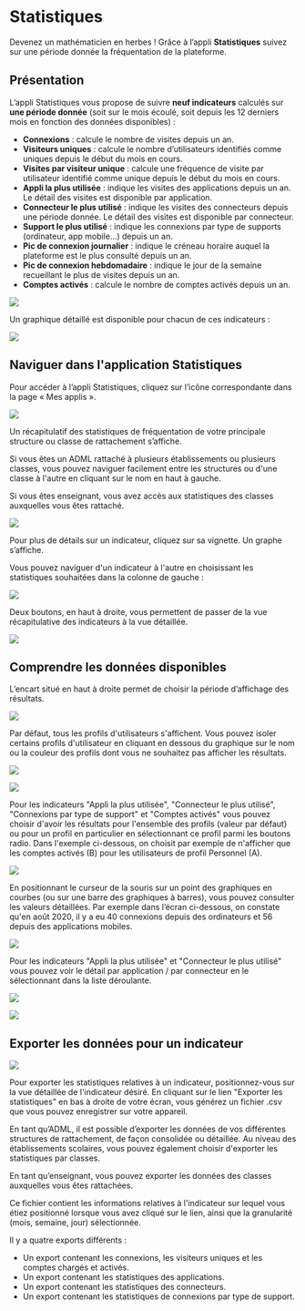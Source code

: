 # Statistiques

Devenez un mathématicien en herbes ! Grâce à l’appli **Statistiques** suivez sur une période donnée la fréquentation de la plateforme.

## Présentation

L’appli Statistiques vous propose de suivre **neuf indicateurs** calculés sur **une période donnée** \(soit sur le mois écoulé, soit depuis les 12 derniers mois en fonction des données disponibles\) :

* **Connexions** : calcule le nombre de visites depuis un an. 
* **Visiteurs uniques** : calcule le nombre d’utilisateurs identifiés comme uniques depuis le début du mois en cours.
* **Visites par visiteur unique** : calcule une fréquence de visite par utilisateur identifié comme unique depuis le début du mois en cours. 
* **Appli la plus utilisée** : indique les visites des applications depuis un an. Le détail des visites est disponible par application. 
* **Connecteur le plus utilisé** : indique les visites des connecteurs depuis une période donnée. Le détail des visites est disponible par connecteur.
* **Support le plus utilisé** : indique les connexions par type de supports (ordinateur, app mobile…) depuis un an. 
* **Pic de connexion journalier** : indique le créneau horaire auquel la plateforme est le plus consulté depuis un an.
* **Pic de connexion hebdomadaire** : indique le jour de la semaine recueillant le plus de visites depuis un an. 
* **Comptes activés** : calcule le nombre de comptes activés depuis un an.

![](<.gitbook/assets/stats_dashboard.png>)

Un graphique détaillé est disponible pour chacun de ces indicateurs :

![](<.gitbook/assets/stats_graph_courbes.png>)

## Naviguer dans l'application Statistiques

Pour accéder à l’appli Statistiques, cliquez sur l’icône correspondante dans la page « Mes applis ».

![](<.gitbook/assets/stats_icone_mes_applis.png>)

Un récapitulatif des statistiques de fréquentation de votre principale structure ou classe de rattachement s’affiche.

Si vous êtes un ADML rattaché à plusieurs établissements ou plusieurs classes, vous pouvez naviguer facilement entre les structures ou d'une classe à l'autre en cliquant sur le nom en haut à gauche.
 
Si vous êtes enseignant, vous avez accès aux statistiques des classes auxquelles vous êtes rattaché.

![](<.gitbook/assets/stats_navigation_arbo.png>)

Pour plus de détails sur un indicateur, cliquez sur sa vignette. Un graphe s’affiche.

Vous pouvez naviguer d'un indicateur à l'autre en choisissant les statistiques souhaitées dans la colonne de gauche :

![](<.gitbook/assets/stats_navigation_side_menu.png>)

Deux boutons, en haut à droite, vous permettent de passer de la vue récapitulative des indicateurs à la vue détaillée.

![](<.gitbook/assets/stats_boutons_mode_de_vue.png>)

## Comprendre les données disponibles

L’encart situé en haut à droite permet de choisir la période d’affichage des résultats.

![](<.gitbook/assets/stats_graph_periode_affichage.png>)

Par défaut, tous les profils d'utilisateurs s'affichent. Vous pouvez isoler certains profils d'utilisateur en cliquant en dessous du graphique sur le nom ou la couleur des profils dont vous ne souhaitez pas afficher les résultats. 

![](<.gitbook/assets/stats_graph_masquer_certaines_donnees_1.png>)

![](<.gitbook/assets/stats_graph_masquer_certaines_donnees_2.png>)

Pour les indicateurs "Appli la plus utilisée", "Connecteur le plus utilisé", "Connexions par type de support" et "Comptes activés" vous pouvez choisir d'avoir les résultats pour l'ensemble des profils (valeur par défaut) ou pour un profil en particulier en sélectionnant ce profil parmi les boutons radio. Dans l'exemple ci-dessous, on choisit par exemple de n'afficher que les comptes activés (B) pour les utilisateurs de profil Personnel (A). 

![](<.gitbook/assets/stats_graph_filtrer_donnees.png>)

En positionnant le curseur de la souris sur un point des graphiques en courbes (ou sur une barre des graphiques à barres), vous pouvez consulter les valeurs détaillées. Par exemple dans l’écran ci-dessous, on constate qu'en août 2020, il y a eu 40 connexions depuis des ordinateurs et 56 depuis des applications mobiles. 

![](<.gitbook/assets/stats_graphe_survol_point.png>)

Pour les indicateurs "Appli la plus utilisée" et "Connecteur le plus utilisé" vous pouvez voir le détail par application / par connecteur en le sélectionnant dans la liste déroulante.

![](<.gitbook/assets/stats_details_appli_connecteur_1.png>)

![](<.gitbook/assets/stats_details_appli_connecteur_2.png>)

## Exporter les données pour un indicateur

![](<.gitbook/assets/stats_lien_export.png>)

Pour exporter les statistiques relatives à un indicateur, positionnez-vous sur la vue détaillée de l'indicateur désiré. En cliquant sur le lien "Exporter les statistiques" en bas à droite de votre écran, vous générez un fichier .csv que vous pouvez enregistrer sur votre appareil.
 
En tant qu’ADML, il est possible d’exporter les données de vos différentes structures de rattachement, de façon consolidée ou détaillée. Au niveau des établissements scolaires, vous pouvez également choisir d'exporter les statistiques par classes.

En tant qu’enseignant, vous pouvez exporter les données des classes auxquelles vous êtes rattachées. 

Ce fichier contient les informations relatives à l'indicateur sur lequel vous étiez positionné lorsque vous avez cliqué sur le lien, ainsi que la granularité (mois, semaine, jour) sélectionnée.

Il y a quatre exports différents : 

* Un export contenant les connexions, les visiteurs uniques et les comptes chargés et activés.
* Un export contenant les statistiques des applications.
* Un export contenant les statistiques des connecteurs.
* Un export contenant les statistiques de connexions par type de support. 